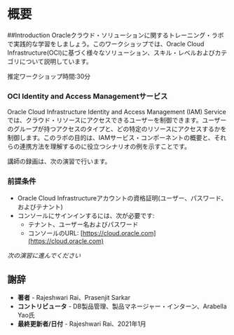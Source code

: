 # 概要

##Introduction Oracleクラウド・ソリューションに関するトレーニング・ラボで実践的な学習をしましょう。このワークショップでは、Oracle Cloud Infrastructure(OCI)に基づく様々なソリューション、スキル・レベルおよびカテゴリについて説明しています。

推定ワークショップ時間:30分

### OCI Identity and Access Managementサービス

Oracle Cloud Infrastructure Identity and Access Management (IAM) Serviceでは、クラウド・リソースにアクセスできるユーザーを制御できます。ユーザーのグループが持つアクセスのタイプと、どの特定のリソースにアクセスするかを制御します。このラボの目的は、IAMサービス・コンポーネントの概要と、それらの連携方法を理解するのに役立つシナリオの例を示すことです。

講師の録画は、次の演習で行います。

[](youtube:wQU9mb9yX7o)

### 前提条件

*   Oracle Cloud Infrastructureアカウントの資格証明(ユーザー、パスワード、およびテナント)
*   コンソールにサインインするには、次が必要です:
    *   テナント、ユーザー名およびパスワード
    *   コンソールのURL: [https://cloud.oracle.com](https://cloud.oracle.com)

_次の演習に進んでください_

## 謝辞

*   **著者** - Rajeshwari Rai、Prasenjit Sarkar
*   **コントリビュータ** - DB製品管理、製品マネージャー・インターン、Arabella Yao氏
*   **最終更新者/日付** - Rajeshwari Rai、2021年1月